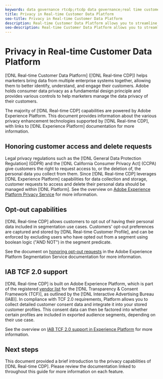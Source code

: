 ```yaml
---
keywords: data governance rtcdp;rtcdp data governance;real time customer data profile data governance;privacy rtcdp;rtcdp privacy
title: Privacy in Real-time Customer Data Platform
seo-title: Privacy in Real-time Customer Data Platform
description: Real-time Customer Data Platform allows you to streamline the process of keeping your data operations compliant with privacy regulations.
seo-description: Real-time Customer Data Platform allows you to streamline the process of keeping your data operations compliant with privacy regulations.
---
```


# Privacy in Real-time Customer Data Platform

[!DNL Real-time Customer Data Platform] ([!DNL Real-time CDP]) helps marketers bring data from multiple enterprise systems together, allowing them to better identify, understand, and engage their customers. Adobe holds consumer data privacy as a fundamental design principle and provides various controls to help marketers manage the data privacy of their customers.

The majority of [!DNL Real-time CDP] capabilities are powered by Adobe Experience Platform. This document provides information about the various privacy enhancement technologies supported by [!DNL Real-time CDP], with links to [!DNL Experience Platform] documentation for more information.

## Honoring customer access and delete requests

Legal privacy regulations such as the [!DNL General Data Protection Regulation] (GDPR) and the [!DNL California Consumer Privacy Act] (CCPA) give customers the right to request access to, or the deletion of, the personal data you collect from them. Since [!DNL Real-time CDP] leverages [!DNL Experience Platform] capabilities for data collection and storage, customer requests to access and delete their personal data should be managed within [!DNL Platform]. See the overview on [Adobe Experience Platform Privacy Service](../../privacy-service/home.md) for more information.

## Opt-out capabilities

[!DNL Real-time CDP] allows customers to opt out of having their personal data included in segmentation use cases. Customers' opt-out preferences are captured and stored by [!DNL Real-time Customer Profile], and can be enforced by excluding users who have opted out from a segment using boolean logic ("AND NOT") in the segment predicate.

See the document on [honoring opt-out requests](../../segmentation/honoring-opt-outs.md) in the Adobe Experience Platform Segmentation Service documentation for more information.

## IAB TCF 2.0 support

[!DNL Real-time CDP] is built on Adobe Experience Platform, which is part of the registered [vendor list](https://iabeurope.eu/vendor-list-tcf-v2-0/) for the [!DNL Transparency & Consent Framework (TCF)], as outlined by the [!DNL Interactive Advertising Bureau (IAB)]. In compliance with TCF 2.0 requirements, Platform allows you to collect detailed customer consent data and integrate it into your stored customer profiles. This consent data can then be factored into whether certain profiles are included in exported audience segments, depending on their use case.

See the overview on [IAB TCF 2.0 support in Experience Platform](../../landing/governance-privacy-security/consent/iab/overview.md) for more information.

## Next steps

This document provided a brief introduction to the privacy capabilities of [!DNL Real-time CDP]. Please review the documentation linked to throughout this guide for more information on each feature.